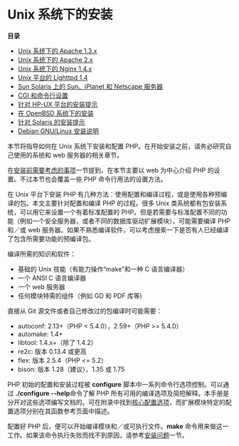 Unix 系统下的安装
=================

**目录**

-   [Unix 系统下的 Apache 1.3.x](/install/unix/apache.html)
-   [Unix 系统下的 Apache 2.x](/install/unix/apache2.html)
-   [Unix 系统下的 Nginx 1.4.x](/install/unix/nginx.html)
-   [Unix 平台的 Lighttpd 1.4](/install/unix/lighttpd-14.html)
-   [Sun Solaris 上的 Sun、iPlanet 和 Netscape
    服务器](/install/unix/sun.html)
-   [CGI 和命令行设置](/install/unix/commandline.html)
-   [针对 HP-UX 平台的安装提示](/install/unix/hpux.html)
-   [在 OpenBSD 系统下的安装](/install/unix/openbsd.html)
-   [针对 Solaris 的安装提示](/install/unix/solaris.html)
-   [Debian GNU/Linux 安装说明](/install/unix/debian.html)

本节将指导如何在 Unix 系统下安装和配置
PHP。在开始安装之前，请务必研究自己使用的系统和 web 服务器的相关章节。

在<a href="/install/general.html" class="link">安装前需要考虑的事项</a>一节提到，在本节主要以
web 为中心介绍 PHP 的设置。不过本节也会覆盖一些 PHP
命令行用法的设置方法。

在 Unix 平台下安装 PHP
有几种方法：使用配置和编译过程，或是使用各种预编译的包。本文主要针对配置和编译
PHP 的过程。很多 Unix
类系统都有包安装系统，可以用它来设置一个有着标准配置的
PHP。但是若需要与标准配置不同的功能（例如一个安全服务器，或者不同的数据库驱动扩展模块），可能需要编译
PHP 和／或 web
服务器。如果不熟悉编译软件，可以考虑搜索一下是否有人已经编译了包含所需要功能的预编译包。

编译所需的知识和软件：

-   <span class="simpara">基础的 Unix 技能（有能力操作“make”和一种 C
    语言编译器）</span>
-   <span class="simpara">一个 ANSI C 语言编译器</span>
-   <span class="simpara">一个 web 服务器</span>
-   <span class="simpara">任何模块特需的组件（例如 GD 和 PDF
    库等)</span>

直接从 Git 源文件或者自己修改过的包编译时可能需要：

-   <span class="simpara"> autoconf: 2.13+（PHP \<
    5.4.0），2.59+（PHP \>= 5.4.0） </span>
-   <span class="simpara"> automake: 1.4+ </span>
-   <span class="simpara"> libtool: 1.4.x+（除了 1.4.2） </span>
-   <span class="simpara"> re2c: 版本 0.13.4 或更高 </span>
-   <span class="simpara"> flex: 版本 2.5.4（PHP \<= 5.2） </span>
-   <span class="simpara"> bison: 版本 1.28（建议），1.35 或 1.75
    </span>

PHP 初始的配置和安装过程被 **configure**
脚本中一系列命令行选项控制。可以通过 **./configure --help**命令了解 PHP
所有可用的编译选项及简短解释。本手册是分开对这些选项编写文档的。可在附录中找到<a href="/configure.html" class="link">核心配置选项</a>，而扩展模块特定的配置选项分别在其函数参考页面中描述。

配置好 PHP 后，便可以开始编译模块和／或可执行文件。**make**
命令用来做这一工作。如果该命令执行失败而找不到原因，请参考<a href="/install/problems.html" class="link">安装问题</a>一节。
